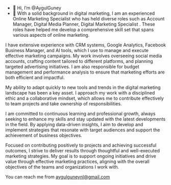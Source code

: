 - 👋 Hi, I’m @AygulGuney
- 👀 With a solid background in digital marketing, I am an experienced Online Marketing Specialist who has held diverse roles such as Account Manager, Digital Media Planner, Digital Marketing Specialist . These roles have helped me develop a comprehensive skill set that spans various aspects of online marketing.

I have extensive experience with CRM systems, Google Analytics, Facebook Business Manager, and AI tools, which I use to manage and execute effective marketing campaigns. My work involves overseeing social media accounts, crafting content tailored to different platforms, and planning targeted advertising initiatives. I am also responsible for budget management and performance analysis to ensure that marketing efforts are both efficient and impactful.

My ability to adapt quickly to new tools and trends in the digital marketing landscape has been a key asset. I approach my work with a disciplined ethic and a collaborative mindset, which allows me to contribute effectively to team projects and take ownership of responsibilities.

I am committed to continuous learning and professional growth, always seeking to enhance my skills and stay updated with the latest developments in the field. By applying data-driven insights, I aim to develop and implement strategies that resonate with target audiences and support the achievement of business objectives.

Focused on contributing positively to projects and achieving successful outcomes, I strive to deliver results through thoughtful and well-executed marketing strategies. My goal is to support ongoing initiatives and drive value through effective marketing practices, aligning with the overall objectives of the teams and organizations I work with.

You can reach me from aygulguneynl@gmail.com

<!---
AygulGuney/AygulGuney is a ✨ special ✨ repository because its `README.md` (this file) appears on your GitHub profile.
You can click the Preview link to take a look at your changes.
--->
